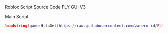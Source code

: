 Roblox Script Source Code FLY GUI V3

Main Script
```lua
loadstring(game:HttpGet(https://raw.githubusercontent.com/zaneru-id/FLY-GUI-V3-SOURCE/refs/heads/main/Source.lua")()
```

